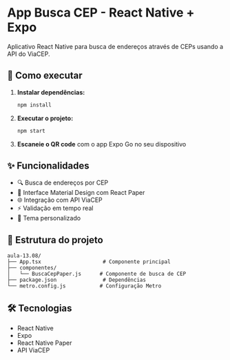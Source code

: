 # App Busca CEP - React Native + Expo

Aplicativo React Native para busca de endereços através de CEPs usando a API do ViaCEP.

## 🚀 Como executar

1. **Instalar dependências:**
   ```bash
   npm install
   ```

2. **Executar o projeto:**
   ```bash
   npm start
   ```

3. **Escaneie o QR code** com o app Expo Go no seu dispositivo

## ✨ Funcionalidades

- 🔍 Busca de endereços por CEP
- 📱 Interface Material Design com React Paper
- 🌐 Integração com API ViaCEP
- ⚡ Validação em tempo real
- 🎨 Tema personalizado

## 📁 Estrutura do projeto

```
aula-13.08/
├── App.tsx                    # Componente principal
├── componentes/
│   └── BuscaCepPaper.js      # Componente de busca de CEP
├── package.json               # Dependências
└── metro.config.js           # Configuração Metro
```

## 🛠️ Tecnologias

- React Native
- Expo
- React Native Paper
- API ViaCEP


